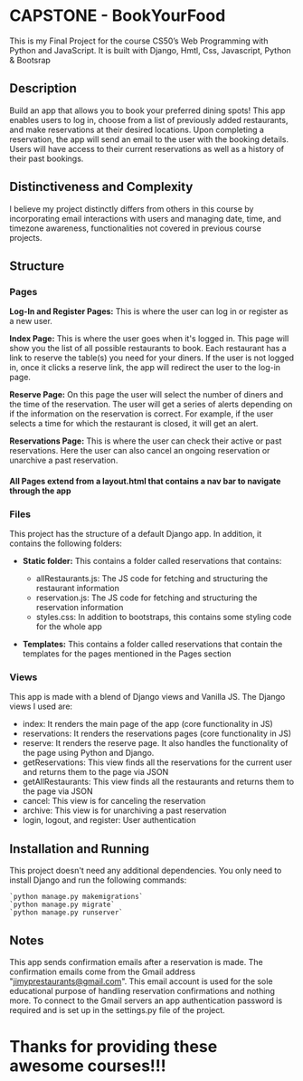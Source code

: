 # CAPSTONE - BookYourFood

This is my Final Project for the course CS50’s Web Programming with Python and JavaScript. It is built with Django, Hmtl, Css, Javascript, Python & Bootsrap

## Description

Build an app that allows you to book your preferred dining spots! This app enables users to log in, choose from a list of previously added restaurants, and make reservations at their desired locations.
Upon completing a reservation, the app will send an email to the user with the booking details. Users will have access to their current reservations as well as a history of their past bookings.

## Distinctiveness and Complexity

I believe my project distinctly differs from others in this course by incorporating email interactions with users and managing date, time, and timezone awareness, functionalities not covered in previous course projects.

## Structure
### Pages  
**Log-In and Register Pages:** This is where the user can log in or register as a new user.

**Index Page:** This is where the user goes when it's logged in. This page will show you the list of all possible restaurants to book. Each restaurant has a link to reserve the table(s) you need for your diners. If the user is not logged in, once it clicks a reserve link, the app will redirect the user to the log-in page.

**Reserve Page:** On this page the user will select the number of diners and the time of the reservation. The user will get a series of alerts depending on if the information on the reservation is correct. For example, if the user selects a time for which the restaurant is closed, it will get an alert.

**Reservations Page:** This is where the user can check their active or past reservations. Here the user can also cancel an ongoing reservation or unarchive a past reservation.

#### All Pages extend from a layout.html that contains a nav bar to navigate through the app

### Files
This project has the structure of a default Django app. In addition, it contains the following folders:
* **Static folder:** This contains a folder called reservations that contains:
  - allRestaurants.js: The JS code for fetching and structuring the restaurant information
  - reservation.js: The JS code for fetching and structuring the reservation information
  - styles.css: In addition to bootstraps, this contains some styling code for the whole app

* **Templates:** This contains a folder called reservations that contain the templates for the pages mentioned in the Pages section

### Views
This app is made with a blend of Django views and Vanilla JS. The Django views I used are:
- index: It renders the main page of the app (core functionality in JS)
- reservations: It renders the reservations pages (core functionality in JS)
- reserve: It renders the reserve page. It also handles the functionality of the page using Python and Django.
- getReservations: This view finds all the reservations for the current user and returns them to the page via JSON
- getAllRestaurants: This view finds all the restaurants and returns them to the page via JSON
- cancel: This view is for canceling the reservation
- archive: This view is for unarchiving a past reservation
- login, logout, and register: User authentication

## Installation and Running
This project doesn't need any additional dependencies.
You only need to install Django and run the following commands:
```
`python manage.py makemigrations`
`python manage.py migrate` 
`python manage.py runserver`
```
## Notes
This app sends confirmation emails after a reservation is made. The confirmation emails come from the Gmail address "jimyprestaurants@gmail.com".
This email account is used for the sole educational purpose of handling reservation confirmations and nothing more. To connect to the Gmail servers an app authentication password is required and is set up in the settings.py file of the project.

# Thanks for providing these awesome courses!!!


